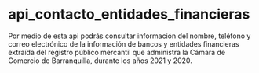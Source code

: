 # api_contacto_entidades_financieras
Por medio de esta api podrás consultar información del nombre, teléfono y correo electrónico de la información de bancos y entidades financieras extraída del registro público mercantil que administra la Cámara de Comercio de Barranquilla, durante los años 2021 y 2020.
